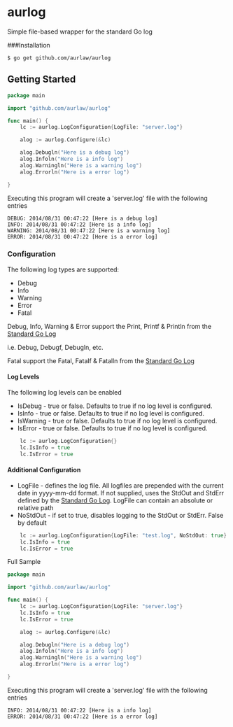 # aurlog


Simple file-based wrapper for the standard Go log


###Installation
```
$ go get github.com/aurlaw/aurlog
```


## Getting Started
```go
package main

import "github.com/aurlaw/aurlog"

func main() {
	lc := aurlog.LogConfiguration{LogFile: "server.log"}

	alog := aurlog.Configure(&lc)

	alog.Debugln("Here is a debug log")
	alog.Infoln("Here is a info log")
	alog.Warningln("Here is a warning log")
	alog.Errorln("Here is a error log")

}
```

Executing this program will create a 'server.log' file with the following entries

```
DEBUG: 2014/08/31 00:47:22 [Here is a debug log]
INFO: 2014/08/31 00:47:22 [Here is a info log]
WARNING: 2014/08/31 00:47:22 [Here is a warning log]
ERROR: 2014/08/31 00:47:22 [Here is a error log]
```


### Configuration

The following log types are supported:

* Debug
* Info
* Warning
* Error
* Fatal

Debug, Info, Warning & Error support the Print, Printf & Println from the [Standard Go Log](http://golang.org/pkg/log/#Print)

i.e. Debug, Debugf, Debugln, etc.

Fatal support the Fatal, Fatalf & Fatalln from the [Standard Go Log](http://golang.org/pkg/log/#Fatal)


#### Log Levels
The following log levels can be enabled

* IsDebug - true or false. Defaults to true if no log level is configured.
* IsInfo - true or false. Defaults to true if no log level is configured.
* IsWarning - true or false. Defaults to true if no log level is configured.
* IsError - true or false. Defaults to true if no log level is configured.

```go
	lc := aurlog.LogConfiguration{}
	lc.IsInfo = true
	lc.IsError = true
```


#### Additional Configuration
* LogFile - defines the log file. All logfiles are prepended with the current date in yyyy-mm-dd format. If not supplied, uses the StdOut and StdErr defined by the [Standard Go Log](http://golang.org/pkg/log/). LogFile can contain an absolute or relative path
* NoStdOut - if set to true, disables logging to the StdOut or StdErr. False by default


```go
	lc := aurlog.LogConfiguration{LogFile: "test.log", NoStdOut: true}
	lc.IsInfo = true
	lc.IsError = true
```

Full Sample
```go
package main

import "github.com/aurlaw/aurlog"

func main() {
	lc := aurlog.LogConfiguration{LogFile: "server.log"}
	lc.IsInfo = true
	lc.IsError = true

	alog := aurlog.Configure(&lc)

	alog.Debugln("Here is a debug log")
	alog.Infoln("Here is a info log")
	alog.Warningln("Here is a warning log")
	alog.Errorln("Here is a error log")

}
```

Executing this program will create a 'server.log' file with the following entries

```
INFO: 2014/08/31 00:47:22 [Here is a info log]
ERROR: 2014/08/31 00:47:22 [Here is a error log]
```





